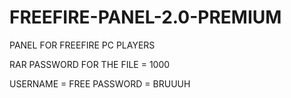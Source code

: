 # FREEFIRE-PANEL-2.0-PREMIUM
PANEL FOR FREEFIRE PC PLAYERS


RAR PASSWORD FOR THE FILE  = 1000

USERNAME = FREE
PASSWORD = BRUUUH
